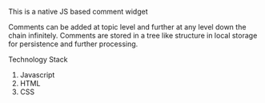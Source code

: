 This is a native JS based comment widget

Comments can be added at topic level and further at any level down the chain infinitely. Comments are stored in a tree like structure in local storage for persistence and further processing.

Technology Stack
1. Javascript
2. HTML
3. CSS

